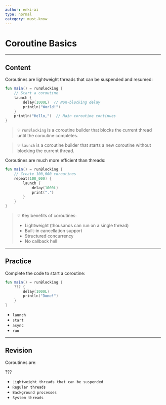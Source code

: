 ```yaml
---
author: enki-ai
type: normal
category: must-know
---
```


# Coroutine Basics

---
## Content

Coroutines are lightweight threads that can be suspended and resumed:

```kotlin
fun main() = runBlocking {
    // Start a coroutine
    launch {
        delay(1000L)  // Non-blocking delay
        println("World!")
    }
    println("Hello,")  // Main coroutine continues
}
```

> 💡 `runBlocking` is a coroutine builder that blocks the current thread until the coroutine completes.

> 💡 `launch` is a coroutine builder that starts a new coroutine without blocking the current thread.

Coroutines are much more efficient than threads:

```kotlin
fun main() = runBlocking {
    // Create 100,000 coroutines
    repeat(100_000) {
        launch {
            delay(1000L)
            print(".")
        }
    }
}
```

> 💡 Key benefits of coroutines:
> - Lightweight (thousands can run on a single thread)
> - Built-in cancellation support
> - Structured concurrency
> - No callback hell

---

## Practice

Complete the code to start a coroutine:

```kotlin
fun main() = runBlocking {
    ??? {
        delay(1000L)
        println("Done!")
    }
}
```

- `launch`
- `start`
- `async`
- `run`

---

## Revision

Coroutines are:

???

- `Lightweight threads that can be suspended`
- `Regular threads`
- `Background processes`
- `System threads`

